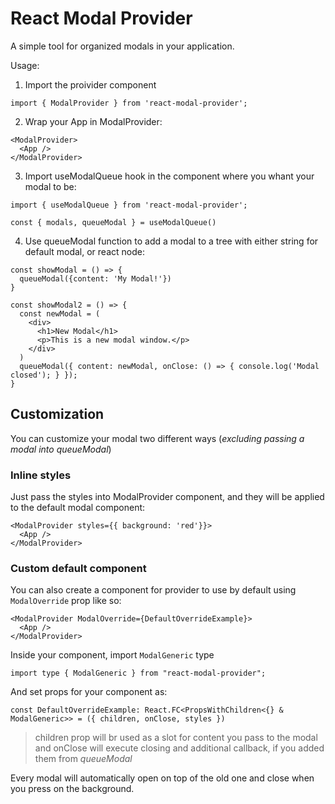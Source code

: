 # React Modal Provider

A simple tool for organized modals in your application.

Usage:

1. Import the proivider component

```
import { ModalProvider } from 'react-modal-provider';
```

2. Wrap your App in ModalProvider:

```
<ModalProvider>
  <App />
</ModalProvider>
```

3. Import useModalQueue hook in the component where you whant your modal to be:

```
import { useModalQueue } from 'react-modal-provider';

const { modals, queueModal } = useModalQueue()
```

4. Use queueModal function to add a modal to a tree with either string for default modal, or react node:

```
const showModal = () => {
  queueModal({content: 'My Modal!'})
}

const showModal2 = () => {
  const newModal = (
    <div>
      <h1>New Modal</h1>
      <p>This is a new modal window.</p>
    </div>
  )
  queueModal({ content: newModal, onClose: () => { console.log('Modal closed'); } });
}

```
## Customization
You can customize your modal two different ways (_excluding passing a modal into queueModal_)

### Inline styles
Just pass the styles into ModalProvider component, and they will be applied to the default modal component:
```
<ModalProvider styles={{ background: 'red'}}>
  <App />
</ModalProvider>
```

### Custom default component
You can also create a component for provider to use by default using ``` ModalOverride ``` prop like so:
```
<ModalProvider ModalOverride={DefaultOverrideExample}>
  <App />
</ModalProvider>
```

Inside your component, import ```ModalGeneric``` type
```
import type { ModalGeneric } from "react-modal-provider";
```

And set props for your component as:
```
const DefaultOverrideExample: React.FC<PropsWithChildren<{} & ModalGeneric>> = ({ children, onClose, styles })
```

>children 
prop will br used as a slot for content you pass to the modal and 
>onClose
will execute closing and additional callback, if you added them from _queueModal_

Every modal will automatically open on top of the old one and close when you press on the background.
